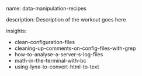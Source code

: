 name: data-manipulation-recipes

description: Description of the workout goes here

insights:
  - clean-configuration-files
  - cleaning-up-comments-on-config-files-with-grep
  - how-to-analyse-a-server-s-log-files
  - math-in-the-terminal-with-bc
  - using-lynx-to-convert-html-to-text
 
